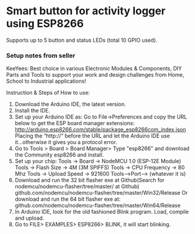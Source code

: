 # Smart button for activity logger using ESP8266

Supports up to 5 button and status LEDs (total 10 GPIO used).


### Setup notes from seller

KeeYees: Best choice in various Electronic Modules & Components, DIY Parts and Tools to support your work and design challenges from Home, School to Industrial applications!

Instruction & Steps of How to use:
1. Download the Arduino IDE, the latest version.
2. Install the IDE.
3. Set up your Arduino IDE as: Go to File->Preferences and copy the URL below to get the ESP board manager extensions: http://arduino.esp8266.com/stable/package_esp8266com_index.json
Placing the “http://” before the URL and let the Arduino IDE use it...otherwise it gives you a protocol error.
4. Go to Tools > Board > Board Manager> Type "esp8266" and download the Community esp8266 and install. 
5. Set up your chip:
Tools -> Board -> NodeMCU 1.0 (ESP-12E Module)
Tools -> Flash Size -> 4M (3M SPIFFS)
Tools -> CPU Frequency -> 80 Mhz
Tools -> Upload Speed -> 921600
Tools-->Port--> (whatever it is)
6. Download and run the 32 bit flasher exe at Github(Search for nodemcu/nodemcu-flasher/tree/master/ at Github) github.com/nodemcu/nodemcu-flasher/tree/master/Win32/Release
Or download and run the 64 bit flasher exe at: github.com/nodemcu/nodemcu-flasher/tree/master/Win64/Release
7. In Arduino IDE, look for the old fashioned Blink program. Load, compile and upload. 
8. Go to FILE> EXAMPLES> ESP8266> BLINK, it will start blinking. 
